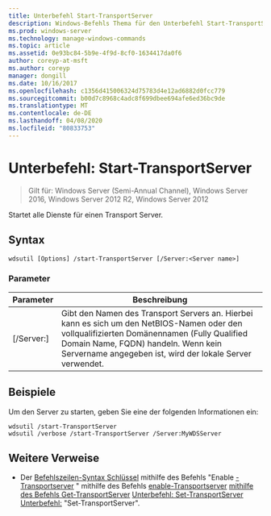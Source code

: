```yaml
---
title: Unterbefehl Start-TransportServer
description: Windows-Befehls Thema für den Unterbefehl Start-TransportServer, mit dem alle Dienste für einen Transport Server gestartet werden.
ms.prod: windows-server
ms.technology: manage-windows-commands
ms.topic: article
ms.assetid: 0e93bc84-5b9e-4f9d-8cf0-1634417da0f6
author: coreyp-at-msft
ms.author: coreyp
manager: dongill
ms.date: 10/16/2017
ms.openlocfilehash: c1356d415006324d75783d4e12ad6882d0fcc779
ms.sourcegitcommit: b00d7c8968c4adc8f699dbee694afe6ed36bc9de
ms.translationtype: MT
ms.contentlocale: de-DE
ms.lasthandoff: 04/08/2020
ms.locfileid: "80833753"
---
```

# <a name="subcommand-start-transportserver"></a>Unterbefehl: Start-TransportServer

>Gilt für: Windows Server (Semi-Annual Channel), Windows Server 2016, Windows Server 2012 R2, Windows Server 2012

Startet alle Dienste für einen Transport Server.

## <a name="syntax"></a>Syntax
```
wdsutil [Options] /start-TransportServer [/Server:<Server name>]
```
### <a name="parameters"></a>Parameter
|Parameter|Beschreibung|
|-------|--------|
|[/Server:<Server name>]|Gibt den Namen des Transport Servers an. Hierbei kann es sich um den NetBIOS-Namen oder den vollqualifizierten Domänennamen (Fully Qualified Domain Name, FQDN) handeln. Wenn kein Servername angegeben ist, wird der lokale Server verwendet.|
## <a name="examples"></a><a name=BKMK_examples></a>Beispiele
Um den Server zu starten, geben Sie eine der folgenden Informationen ein:
```
wdsutil /start-TransportServer
wdsutil /verbose /start-TransportServer /Server:MyWDSServer
```
## <a name="additional-references"></a>Weitere Verweise
- Der [Befehlszeilen-Syntax Schlüssel](command-line-syntax-key.md)
mithilfe des Befehls "Enable [-Transportserver](using-the-disable-transportserver-command.md) "
mithilfe des Befehls [enable-Transportserver](using-the-enable-transportserver-command.md)
[mithilfe des Befehls Get-TransportServer](using-the-get-transportserver-command.md)
[Unterbefehl: Set-TransportServer](subcommand-set-transportserver.md)
[Unterbefehl:](subcommand-stop-transportserver.md) "Set-TransportServer".
